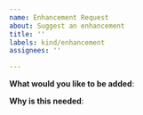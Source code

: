 ```yaml
---
name: Enhancement Request
about: Suggest an enhancement
title: ''
labels: kind/enhancement
assignees: ''

---
```


<!-- Please only use this template for submitting enhancement requests. -->

**What would you like to be added**:

**Why is this needed**: